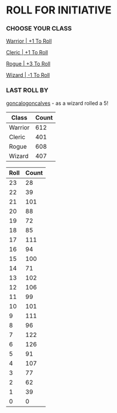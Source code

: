 # ROLL FOR INITIATIVE
### CHOOSE YOUR CLASS

[Warrior | +1 To Roll](https://github.com/benjaminsampica/benjaminsampica/issues/new?title=roll%7Cwarrior&body=Just+click+%27Submit+new+issue%27.)

[Cleric | +1 To Roll](https://github.com/benjaminsampica/benjaminsampica/issues/new?title=roll%7Ccleric&body=Just+click+%27Submit+new+issue%27.)

[Rogue | +3 To Roll](https://github.com/benjaminsampica/benjaminsampica/issues/new?title=roll%7Crogue&body=Just+click+%27Submit+new+issue%27.)

[Wizard | -1 To Roll](https://github.com/benjaminsampica/benjaminsampica/issues/new?title=roll%7Cwizard&body=Just+click+%27Submit+new+issue%27.)
### LAST ROLL BY
[goncalogoncalves](https://www.github.com/goncalogoncalves) - as a wizard rolled a 5!

|Class|Count|
|-|-|
|Warrior|612|
|Cleric|401|
|Rogue|608|
|Wizard|407|

|Roll|Count|
|-|-|
|23|28
|22|39
|21|101
|20|88
|19|72
|18|85
|17|111
|16|94
|15|100
|14|71
|13|102
|12|106
|11|99
|10|101
|9|111
|8|96
|7|122
|6|126
|5|91
|4|107
|3|77
|2|62
|1|39
|0|0

